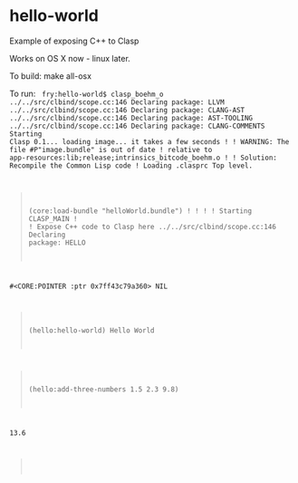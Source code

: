 hello-world
==========

Example of exposing C++ to Clasp

Works on OS X now - linux later.

To build:  make all-osx

To run:
<code>
fry:hello-world$ clasp_boehm_o
../../src/clbind/scope.cc:146 Declaring package: LLVM
../../src/clbind/scope.cc:146 Declaring package: CLANG-AST
../../src/clbind/scope.cc:146 Declaring package: AST-TOOLING
../../src/clbind/scope.cc:146 Declaring package: CLANG-COMMENTS
Starting Clasp 0.1... loading image... it takes a few seconds
!
! WARNING:   The file #P"image.bundle" is out of date 
!            relative to app-resources:lib;release;intrinsics_bitcode_boehm.o
!
!  Solution: Recompile the Common Lisp code
!
Loading .clasprc
Top level.
> (core:load-bundle "helloWorld.bundle")
!
!
!
!   Starting CLASP_MAIN
!
!
Expose C++ code to Clasp here
../../src/clbind/scope.cc:146 Declaring package: HELLO

#<CORE:POINTER :ptr 0x7ff43c79a360>
NIL
> (hello:hello-world)
Hello World

> (hello:add-three-numbers 1.5 2.3 9.8)

13.6
> 
</code>
